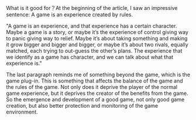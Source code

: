 What is it good for？At the beginning of the article, I saw an impressive sentence: A game is an experience created by rules.

"A game is an experience, and that experience has a certain character. Maybe a game is a story, or maybe it’s the experience of control giving way to panic giving way to relief. Maybe it’s about taking something and making it grow bigger and bigger and bigger, or maybe it’s about two rivals, equally matched, each trying to out-guess the other’s plans. The experience that we identify as a game has character, and we can talk about what that experience is."

The last paragraph reminds me of something beyond the game, which is the game plug-in. This is something that affects the balance of the game and the rules of the game. Not only does it deprive the player of the normal game experience, but it deprives the creator of the benefits from the game. So the emergence and development of a good game, not only good game creation, but also better protection and monitoring of the game environment.
